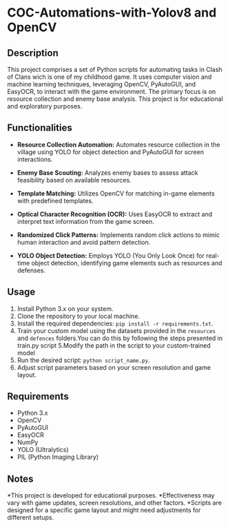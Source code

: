 # COC-Automations-with-Yolov8 and OpenCV

## Description

This project comprises a set of Python scripts for automating tasks in Clash of Clans wich is one of my childhood game. It uses computer vision and machine learning techniques, leveraging OpenCV, PyAutoGUI, and EasyOCR, to interact with the game environment. The primary focus is on resource collection and enemy base analysis. This project is for educational and exploratory purposes.

## Functionalities

- **Resource Collection Automation:** Automates resource collection in the village using YOLO for object detection and PyAutoGUI for screen interactions.
  
- **Enemy Base Scouting:** Analyzes enemy bases to assess attack feasibility based on available resources.

- **Template Matching:** Utilizes OpenCV for matching in-game elements with predefined templates.

- **Optical Character Recognition (OCR):** Uses EasyOCR to extract and interpret text information from the game screen.

- **Randomized Click Patterns:** Implements random click actions to mimic human interaction and avoid pattern detection.

- **YOLO Object Detection:** Employs YOLO (You Only Look Once) for real-time object detection, identifying game elements such as resources and defenses.

## Usage

1. Install Python 3.x on your system.
2. Clone the repository to your local machine.
3. Install the required dependencies: `pip install -r requirements.txt`.
4. Train your custom model using the datasets provided in the `resources` and `defences` folders.You can do this by following the steps presented in train.py script
5.Modify the path in the script to your custom-trained model
6. Run the desired script: `python script_name.py`.
7. Adjust script parameters based on your screen resolution and game layout.

## Requirements

- Python 3.x
- OpenCV
- PyAutoGUI
- EasyOCR
- NumPy
- YOLO (Ultralytics)
- PIL (Python Imaging Library)

## Notes

*This project is developed for educational purposes.
*Effectiveness may vary with game updates, screen resolutions, and other factors.
*Scripts are designed for a specific game layout and might need adjustments for different setups.

